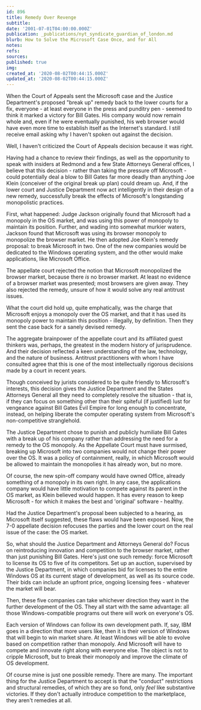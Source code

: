 ```yaml
---
id: 896
title: Remedy Over Revenge
subtitle: 
date: '2001-07-01T04:00:00.000Z'
publication: _publications/nyt_syndicate_guardian_of_london.md
blurb: How to Solve the Microsoft Case Once, and for All
notes: 
refs: 
sources: 
published: true
img: 
created_at: '2020-08-02T00:44:15.000Z'
updated_at: '2020-08-02T00:44:15.000Z'
---
```

When the Court of Appeals sent the Microsoft case and the Justice Department's proposed "break up" remedy back to the lower courts for a fix, everyone - at least everyone in the press and punditry pen - seemed to think it marked a victory for Bill Gates. His company would now remain whole and, even if he were eventually punished, his web browser would have even more time to establish itself as the Internet's standard. I still receive email asking why I haven't spoken out against the decision.

Well, I haven't criticized the Court of Appeals decision because it was right.

Having had a chance to review their findings, as well as the opportunity to speak with insiders at Redmond and a few State Attorneys General offices, I believe that this decision - rather than taking the pressure off Microsoft - could potentially deal a blow to Bill Gates far more deadly than anything Joe Klein (conceiver of the original break up plan) could dream up. And, if the lower court and Justice Department now act intelligently in their design of a new remedy, successfully break the effects of Microsoft's longstanding monopolistic practices.

First, what happened: Judge Jackson originally found that Microsoft had a monopoly in the OS market, and was using this power of monopoly to maintain its position. Further, and wading into somewhat murkier waters, Jackson found that Microsoft was using its browser monopoly to monopolize the browser market. He then adopted Joe Klein's remedy proposal: to break Microsoft in two. One of the new companies would be dedicated to the Windows operating system, and the other would make applications, like Microsoft Office.

The appellate court rejected the notion that Microsoft monopolized the browser market, because there *is* no browser market. At least no evidence of a browser market was presented; most browsers are given away. They also rejected the remedy, unsure of how it would solve any real antitrust issues.

What the court did hold up, quite emphatically, was the charge that Microsoft enjoys a monopoly over the OS market, and that it has used its monopoly power to maintain this position - illegally, by definition. Then they sent the case back for a sanely devised remedy.

The aggregate brainpower of the appellate court and its affiliated guest thinkers was, perhaps, the greatest in the modern history of jurisprudence. And their decision reflected a keen understanding of the law, technology, and the nature of business. Antitrust practitioners with whom I have consulted agree that this is one of the most intellectually rigorous decisions made by a court in recent years.

Though conceived by jurists considered to be quite friendly to Microsoft's interests, this decision gives the Justice Department and the States Attorneys General all they need to completely resolve the situation - that is, if they can focus on something other than their spiteful (if justified) lust for vengeance against Bill Gates Evil Empire for long enough to concentrate, instead, on helping liberate the computer operating system from Microsoft's non-competitive stranglehold.

The Justice Department chose to punish and publicly humiliate Bill Gates with a break up of his company rather than addressing the need for a remedy to the OS monopoly. As the Appellate Court must have surmised, breaking up Microsoft into two companies would not change their power over the OS. It was a policy of containment, really, in which Microsoft would be allowed to maintain the monopolies it has already won, but no more.

Of course, the new spin-off company would have owned Office, already something of a monopoly in its own right. In any case, the applications company would have little motivation to compete against its parent in the OS market, as Klein believed would happen. It has every reason to keep Microsoft - for which it makes the best and 'original' software - healthy.

Had the Justice Department's proposal been subjected to a hearing, as Microsoft itself suggested, these flaws would have been exposed. Now, the 7-0 appellate decision refocuses the parties and the lower court on the real issue of the case: the OS market.

So, what should the Justice Department and Attorneys General do? Focus on reintroducing innovation and competition to the browser market, rather than just punishing Bill Gates. Here's just one such remedy: force Microsoft to license its OS to five of its competitors. Set up an auction, supervised by the Justice Department, in which companies bid for licenses to the entire Windows OS at its current stage of development, as well as its source code. Their bids can include an upfront price, ongoing licensing fees - whatever the market will bear.

Then, these five companies can take whichever direction they want in the further development of the OS. They all start with the same advantage: all those Windows-compatible programs out there will work on everyone's OS.

Each version of Windows can follow its own development path. If, say, IBM goes in a direction that more users like, then it is their version of Windows that will begin to win market share. At least Windows will be able to evolve based on competition rather than monopoly. And Microsoft will have to compete and innovate right along with everyone else. The object is not to cripple Microsoft, but to break their monopoly and improve the climate of OS development.

Of course mine is just one possible remedy. There are many. The important thing for the Justice Department to accept is that the "conduct" restrictions and structural remedies, of which they are so fond, only *feel* like substantive victories. If they don't actually introduce competition to the marketplace, they aren't remedies at all.
